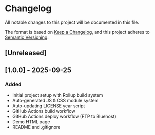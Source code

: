 # Changelog

All notable changes to this project will be documented in this file.

The format is based on [Keep a Changelog](https://keepachangelog.com/en/1.0.0/),
and this project adheres to [Semantic Versioning](https://semver.org/spec/v2.0.0.html).

## [Unreleased]

## [1.0.0] - 2025-09-25
### Added
- Initial project setup with Rollup build system
- Auto-generated JS & CSS module system
- Auto-updating LICENSE year script
- GitHub Actions build workflow
- GitHub Actions deploy workflow (FTP to Bluehost)
- Demo HTML page
- README and .gitignore
